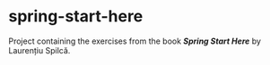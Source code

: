 # spring-start-here
Project containing the exercises from the book ***Spring Start Here*** by Laurențiu Spilcă.



